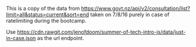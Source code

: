 This is a copy of the data from https://www.govt.nz/api/v2/consultation/list?limit=all&status=current&sort=end taken on 7/8/16 purely in case of ratelimiting during the bootcamp.

Use https://cdn.rawgit.com/jenofdoom/summer-of-tech-intro-js/data/just-in-case.json as the url endpoint.
